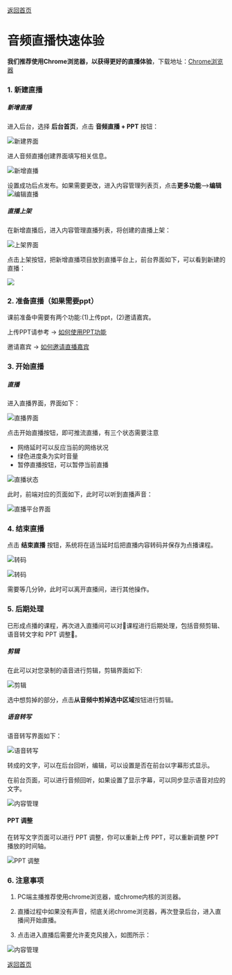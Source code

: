 [返回首页](../../README.md)

# 音频直播快速体验

**我们推荐使用Chrome浏览器，以获得更好的直播体验**，下载地址：[Chrome浏览器](https://maodou.io/download)

### 1. 新建直播

##### 新增直播

进入后台，选择 **后台首页**，点击 **音频直播 + PPT** 按钮：

![新建界面](https://docssl.cdn.maodou.io/docs/quickstart/intro-live1.png)

进人音频直播创建界面填写相关信息。

![新增直播](https://docssl.cdn.maodou.io/docs/quickstart/intro-live2.png)

设置成功后点发布。如果需要更改，进入内容管理列表页，点击**更多功能**—>**编辑**
![编辑直播](https://docssl.cdn.maodou.io/docs/quickstart/intro-live3.png)


##### 直播上架

在新增直播后，进入内容管理直播列表，将创建的直播上架：

![上架界面](https://docssl.cdn.maodou.io/docs/quickstart/intro-live4.png)

点击上架按钮，把新增直播项目放到直播平台上，前台界面如下，可以看到新建的直播：

![](https://docssl.cdn.maodou.io/docs/quickstart/intro-live5.png)

### 2. 准备直播（如果需要ppt）

课前准备中需要有两个功能:(1)上传ppt，(2)邀请嘉宾。  

上传PPT请参考 -> [如何使用PPT功能](../manual/how-to-use-PPT.md)

邀请嘉宾 -> [如何邀请直播嘉宾](../manual/how-to-invite.md)


### 3. 开始直播

##### 直播

进入直播界面，界面如下：

![直播界面](https://docssl.cdn.maodou.io/docs/quickstart/intro-live6.png)

点击开始直播按钮，即可推流直播，有三个状态需要注意
- 网络延时可以反应当前的网络状况
- 绿色进度条为实时音量
- 暂停直播按钮，可以暂停当前直播

![直播状态](https://docssl.cdn.maodou.io/docs/quickstart/intro-live7.png)

此时，前端对应的页面如下，此时可以听到直播声音：

![直播平台界面](https://docssl.cdn.maodou.io/docs/quickstart/intro-live8.png)

### 4. 结束直播

点击 **结束直播** 按钮，系统将在适当延时后把直播内容转码并保存为点播课程。

![转码](https://docssl.cdn.maodou.io/docs/quickstart/intro-live15.png)

![转码](https://docssl.cdn.maodou.io/docs/quickstart/intro-live9.png)

需要等几分钟，此时可以离开直播间，进行其他操作。

### 5. 后期处理

已形成点播的课程，再次进入直播间可以对课程进行后期处理，包括音频剪辑、语音转文字和 PPT 调整。

##### 剪辑

在此可以对您录制的语音进行剪辑，剪辑界面如下:

![剪辑](https://docssl.cdn.maodou.io/docs/quickstart/intro-live10.png)

选中想剪掉的部分，点击**从音频中剪掉选中区域**按钮进行剪辑。

##### 语音转写

语音转写界面如下：

![语音转写](https://docssl.cdn.maodou.io/docs/quickstart/intro-live11.png)

转成的文字，可以在后台回听，编辑，可以设置是否在前台以字幕形式显示。

在前台页面，可以进行音频回听，如果设置了显示字幕，可以同步显示语音对应的文字。

![内容管理](https://docssl.cdn.maodou.io/docs/quickstart/intro-live12.png)

#### PPT 调整

在转写文字页面可以进行 PPT 调整，你可以重新上传 PPT，可以重新调整 PPT 播放的时间轴。

![PPT 调整](https://docssl.cdn.maodou.io/docs/quickstart/intro-live13.png)

### 6. 注意事项

1. PC端主播推荐使用chrome浏览器，或chrome内核的浏览器。

2. 直播过程中如果没有声音，彻底关闭chrome浏览器，再次登录后台，进入直播间开始直播。

3. 点击进入直播后需要允许麦克风接入，如图所示：

![内容管理](https://docssl.cdn.maodou.io/docs/quickstart/intro-live14.png)

[返回首页](../../README.md)
